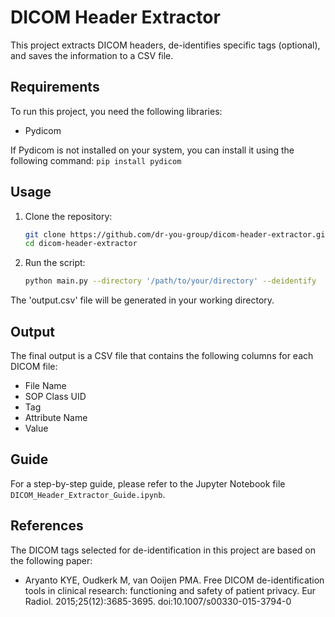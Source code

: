 # DICOM Header Extractor

This project extracts DICOM headers, de-identifies specific tags (optional), and saves the information to a CSV file.

## Requirements

To run this project, you need the following libraries:
- Pydicom

If Pydicom is not installed on your system, you can install it using the following command:
    ```
    pip install pydicom
    ```

## Usage

1. Clone the repository:
    ```bash
    git clone https://github.com/dr-you-group/dicom-header-extractor.git
    cd dicom-header-extractor
    ```

2. Run the script:
    ```bash
    python main.py --directory '/path/to/your/directory' --deidentify
    ```

The 'output.csv' file will be generated in your working directory.

## Output
The final output is a CSV file that contains the following columns for each DICOM file:
- File Name
- SOP Class UID
- Tag
- Attribute Name
- Value


## Guide

For a step-by-step guide, please refer to the Jupyter Notebook file `DICOM_Header_Extractor_Guide.ipynb`.


## References

The DICOM tags selected for de-identification in this project are based on the following paper:
- Aryanto KYE, Oudkerk M, van Ooijen PMA. Free DICOM de-identification tools in clinical research: functioning and safety of patient privacy. Eur Radiol. 2015;25(12):3685-3695. doi:10.1007/s00330-015-3794-0
